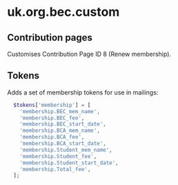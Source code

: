 # uk.org.bec.custom

## Contribution pages

Customises Contribution Page ID 8 (Renew membership).

## Tokens

Adds a set of membership tokens for use in mailings:
```php
  $tokens['membership'] = [
    'membership.BEC_mem_name',
    'membership.BEC_fee',
    'membership.BEC_start_date',
    'membership.BCA_mem_name',
    'membership.BCA_fee',
    'membership.BCA_start_date',
    'membership.Student_mem_name',
    'membership.Student_fee',
    'membership.Student_start_date',
    'membership.Total_fee',
  ];
```
